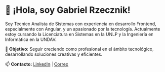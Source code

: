 # 👋 ¡Hola, soy Gabriel Rzecznik!

Soy Técnico Analista de Sistemas con experiencia en desarrollo Frontend, especialmente con Angular, y un apasionado por la tecnología. Actualmente estoy cursando la Licenciatura en Sistemas en la UNLP y la Ingeniería en Informática en la UNDAV.

🌟 **Objetivo:** Seguir creciendo como profesional en el ámbito tecnológico, desarrollando soluciones creativas y eficientes.

📫 **Contacto:** [LinkedIn](https://linkedin.com/in/tu-perfil) | [Correo](mailto:tuemail@example.com)

<!--
**GabrielRzecznik/GabrielRzecznik** is a ✨ _special_ ✨ repository because its `README.md` (this file) appears on your GitHub profile.

Here are some ideas to get you started:

- 🔭 I’m currently working on ...
- 🌱 I’m currently learning ...
- 👯 I’m looking to collaborate on ...
- 🤔 I’m looking for help with ...
- 💬 Ask me about ...
- 📫 How to reach me: ...
- 😄 Pronouns: ...
- ⚡ Fun fact: ...
-->

